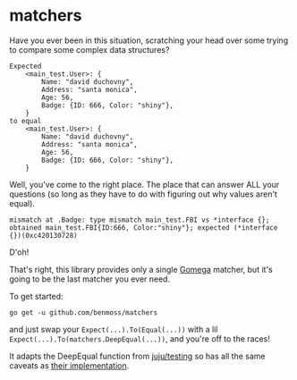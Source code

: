 # matchers

Have you ever been in this situation, scratching your head over some
trying to compare some complex data structures?

```
Expected
    <main_test.User>: {
        Name: "david duchovny",
        Address: "santa monica",
        Age: 56,
        Badge: {ID: 666, Color: "shiny"},
    }
to equal
    <main_test.User>: {
        Name: "david duchovny",
        Address: "santa monica",
        Age: 56,
        Badge: {ID: 666, Color: "shiny"},
    }
```

Well, you've come to the right place. The place that can answer ALL your questions 
(so long as they have to do with figuring out why values aren't equal).


```
mismatch at .Badge: type mismatch main_test.FBI vs *interface {}; obtained main_test.FBI{ID:666, Color:"shiny"}; expected (*interface {})(0xc420130728)
```

D'oh!

That's right, this library provides only a single [Gomega](https://onsi.github.io/gomega/) matcher, but it's going to be
the last matcher you ever need.

To get started:

```
go get -u github.com/benmoss/matchers
```

and just swap your `Expect(...).To(Equal(...))` with a lil
`Expect(...).To(matchers.DeepEqual(...))`, and you're off to the races!

It adapts the DeepEqual function from [juju/testing](https://github.com/juju/testing) so has all the same
caveats as [their implementation](https://godoc.org/github.com/juju/testing/checkers#DeepEqual).
